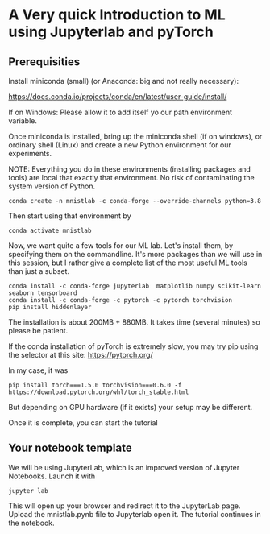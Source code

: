 # A Very quick Introduction to ML using Jupyterlab and pyTorch

## Prerequisities

Install miniconda (small) (or Anaconda: big and not really necessary):

<https://docs.conda.io/projects/conda/en/latest/user-guide/install/>

If on Windows: Please allow it to add itself yo our path environment variable.


Once miniconda is installed, bring up the miniconda shell (if on windows), or ordinary shell (Linux) and create a new Python environment for our experiments. 

NOTE: Everything you do in these environments (installing packages and tools) are local that exactly that environment. No risk of contaminating the system version of Python.

```
conda create -n mnistlab -c conda-forge --override-channels python=3.8
```
Then start using that environment by

```
conda activate mnistlab
```

Now, we want quite a few tools for our ML lab.
Let's install them, by specifying them on the commandline. It's more packages than we will use in this session, but I rather give a complete list of the most useful ML tools than just a subset.
```
conda install -c conda-forge jupyterlab  matplotlib numpy scikit-learn seaborn tensorboard 
conda install -c conda-forge -c pytorch -c pytorch torchvision
pip install hiddenlayer
```

The installation is about 200MB + 880MB. It takes time (several minutes) so please be patient.

If the conda installation of pyTorch is extremely slow, you may try pip using the selector at this site:
<https://pytorch.org/>

In my case, it was 
```
pip install torch===1.5.0 torchvision===0.6.0 -f https://download.pytorch.org/whl/torch_stable.html
```
But depending on GPU hardware (if it exists) your setup may be different.


Once it is complete, you can start the tutorial

## Your notebook template

We will be using JupyterLab, which is an improved version of Jupyter Notebooks.
Launch it with
```
jupyter lab 
```

This will open up your browser and redirect it to the JupyterLab page. 
Upload the mnistlab.pynb file to Jupyterlab open it. The tutorial continues in the notebook.